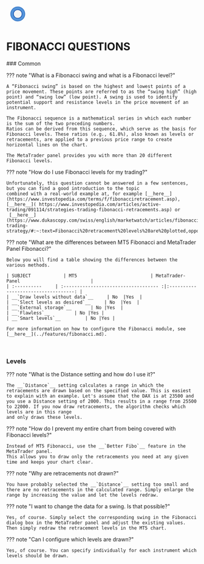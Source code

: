 
<a href="../.." title="MetaTrader-Panel" aria-label="MetaTrader-Panel">
<svg class="mobile_only" width="60" height="60" viewbox="0 0 40 40" xmlns="http://www.w3.org/2000/svg">
  <circle cx="20" cy="20" fill="none" r="12" stroke="#1750AC" stroke-width="3">
	<animate attributeName="r" from="8" to="20" dur="1.5s" begin="0s" repeatCount="indefinite"/>
	<animate attributeName="opacity" from="1" to="0" dur="1.5s" begin="0s" repeatCount="indefinite"/>
  </circle>
  <circle cx="20" cy="20" fill="#3373C4" r="13"/>
  <circle cx="20" cy="20" fill="#5494DA" r="12"/>
  <circle cx="20" cy="20" fill="#1750AC" r="8"/>
  <circle cx="20" cy="20" fill="#F5F5F5" r="7"/>
</svg>
</a>
 
# FIBONACCI QUESTIONS
<p id="com-faq"></p>
### Common	 	 
	
??? note "What is a Fibonacci swing and what is a Fibonacci level?"

    A “Fibonacci swing” is based on the highest and lowest points of a price movement. These points are referred to as the “swing high” (high point) and “swing low” (low point). A swing is used to identify potential support and resistance levels in the price movement of an instrument.  
	
	The Fibonacci sequence is a mathematical series in which each number is the sum of the two preceding numbers.
	Ratios can be derived from this sequence, which serve as the basis for Fibonacci levels. These ratios (e.g., 61.8%), also known as levels or retracements, are applied to a previous price range to create horizontal lines on the chart.  
	
	The MetaTrader panel provides you with more than 20 different Fibonacci levels.
	
	
??? note "How do I use Fibonacci levels for my trading?"

    Unfortunately, this question cannot be answered in a few sentences, but you can find a good introduction to the topic
	combined with a real-world example at, for example [__here__](https://www.investopedia.com/terms/f/fibonacciretracement.asp), [__here__]( https://www.investopedia.com/articles/active-trading/091114/strategies-trading-fibonacci-retracements.asp) or
	 [__here__](https://www.dukascopy.com/swiss/english/marketwatch/articles/fibonacci-trading-strategy/#:~:text=Fibonacci%20retracement%20levels%20are%20plotted,opportunity%20to%20plan%20your%20moves.).

	
??? note "What are the differences between MT5 Fibonacci and MetaTrader Panel Fibonacci?"

    Below you will find a table showing the differences between the various methods.
	
	| SUBJECT            | MT5                           | MetaTrader-Panel                          |
	| :----------     | :----------------------------------- :|:-----------------------------------: |
	| __`Draw levels without data`__     | No  |Yes  |
	| __`Slect levels as desired`__     | No  |Yes  |
	| __`External storage`__       | No |Yes  |
	| __`Flawless`__         | No |Yes |
	| __`Smart levels`__         | No |Yes |  
	
	For more information on how to configure the Fibonacci module, see [__here__](../features/fibonacci.md).

<br>
	
### Levels	


??? note "What is the Distance setting and how do I use it?"

    The __`Distance`__ setting calculates a range in which the retracements are drawn based on the specified value. This is easiest to explain with an example. Let's assume that the DAX is at 23500 and you use a Distance setting of 2000. This results in a range from 25500 to 22000. If you now draw retracements, the algorithm checks which levels are in this range
	and only draws these levels.
	 

??? note "How do I prevent my entire chart from being covered with Fibonacci levels?"

    Instead of MT5 Fibonacci, use the __`Better Fibo`__ feature in the MetaTrader panel.
	This allows you to draw only the retracements you need at any given time and keeps your chart clear.
	 
	 
??? note "Why are retracements not drawn?"

    You have probably selected the __`Distance`__ setting too small and there are no retracements in the calculated range. Simply enlarge the range by increasing the value and let the levels redraw.
	
??? note "I want to change the data for a swing. Is that possible?"

    Yes, of course. Simply select the corresponding swing in the Fibonacci dialog box in the MetaTrader panel and adjust the existing values. Then simply redraw the retracement levels in the MT5 chart.
	

??? note "Can I configure which levels are drawn?"

    Yes, of course. You can specify individually for each instrument which levels should be drawn.

<br>

<br>
<br>	
<br>
<br>
<br>
<br>
<br>